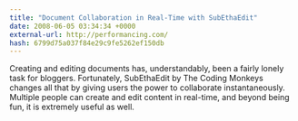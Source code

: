 ```yaml
---
title: "Document Collaboration in Real-Time with SubEthaEdit"
date: 2008-06-05 03:34:34 +0000
external-url: http://performancing.com/
hash: 6799d75a037f84e29c9fe5262ef150db
---
```


Creating and editing documents has, understandably, been a fairly lonely task for bloggers. Fortunately, SubEthaEdit by The Coding Monkeys changes all that by giving users the power to collaborate instantaneously. Multiple people can create and edit content in real-time, and beyond being fun, it is extremely useful as well.
